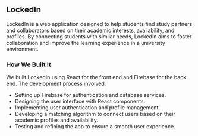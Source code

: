 ## LockedIn
LockedIn is a web application designed to help students find study partners and collaborators based on their academic interests, availability, and profiles. By connecting students with similar needs, LockedIn aims to foster collaboration and improve the learning experience in a university environment.

### How We Built It
We built LockedIn using React for the front end and Firebase for the back end. The development process involved:

- Setting up Firebase for authentication and database services.
- Designing the user interface with React components.
- Implementing user authentication and profile management.
- Developing a matching algorithm to connect users based on their academic profiles and availability.
- Testing and refining the app to ensure a smooth user experience.
